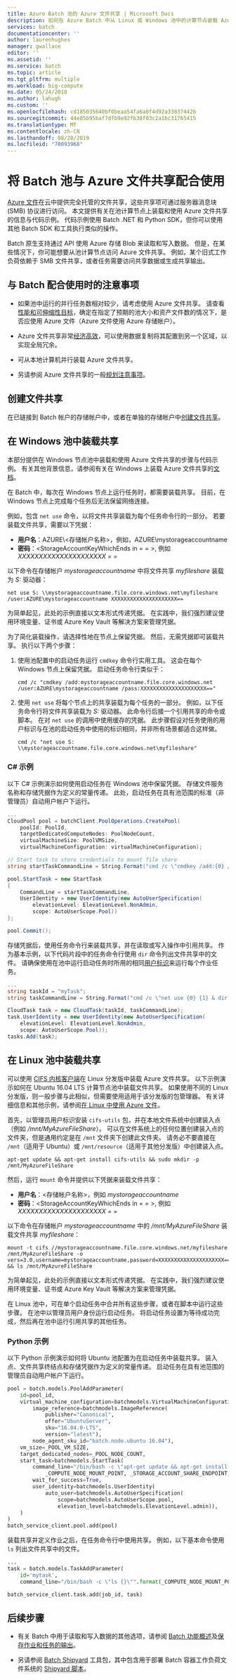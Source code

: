 ```yaml
---
title: Azure Batch 池的 Azure 文件共享 | Microsoft Docs
description: 如何在 Azure Batch 中从 Linux 或 Windows 池中的计算节点装载 Azure 文件共享。
services: batch
documentationcenter: ''
author: laurenhughes
manager: gwallace
editor: ''
ms.assetid: ''
ms.service: batch
ms.topic: article
ms.tgt_pltfrm: multiple
ms.workload: big-compute
ms.date: 05/24/2018
ms.author: lahugh
ms.custom: ''
ms.openlocfilehash: cd185035640bf0beaa54fa6a0f4d92a33837442b
ms.sourcegitcommit: 44e85b95baf7dfb9e92fb38f03c2a1bc31765415
ms.translationtype: MT
ms.contentlocale: zh-CN
ms.lasthandoff: 08/28/2019
ms.locfileid: "70093968"
---
```

# <a name="use-an-azure-file-share-with-a-batch-pool"></a>将 Batch 池与 Azure 文件共享配合使用

[Azure 文件](../storage/files/storage-files-introduction.md)在云中提供完全托管的文件共享，这些共享项可通过服务器消息块 (SMB) 协议进行访问。 本文提供有关在池计算节点上装载和使用 Azure 文件共享的信息与代码示例。 代码示例使用 Batch .NET 和 Python SDK，但你可以使用其他 Batch SDK 和工具执行类似的操作。

Batch 原生支持通过 API 使用 Azure 存储 Blob 来读取和写入数据。 但是，在某些情况下，你可能想要从池计算节点访问 Azure 文件共享。 例如，某个旧式工作负荷依赖于 SMB 文件共享，或者任务需要访问共享数据或生成共享输出。 

## <a name="considerations-for-use-with-batch"></a>与 Batch 配合使用时的注意事项

* 如果池中运行的并行任务数相对较少，请考虑使用 Azure 文件共享。 请查看[性能和可伸缩性目标](../storage/files/storage-files-scale-targets.md)，确定在指定了预期的池大小和资产文件数的情况下，是否应使用 Azure 文件（Azure 文件使用 Azure 存储帐户）。 

* Azure 文件共享非常[经济高效](https://azure.microsoft.com/pricing/details/storage/files/)，可以使用数据复制将其配置到另一个区域，以实现全局冗余。 

* 可从本地计算机并行装载 Azure 文件共享。

* 另请参阅 Azure 文件共享的一般[规划注意事项](../storage/files/storage-files-planning.md)。


## <a name="create-a-file-share"></a>创建文件共享

在已链接到 Batch 帐户的存储帐户中，或者在单独的存储帐户中[创建文件共享](../storage/files/storage-how-to-create-file-share.md)。

## <a name="mount-a-share-on-a-windows-pool"></a>在 Windows 池中装载共享

本部分提供在 Windows 节点池中装载和使用 Azure 文件共享的步骤与代码示例。 有关其他背景信息，请参阅有关在 Windows 上装载 Azure 文件共享的[文档](../storage/files/storage-how-to-use-files-windows.md)。 

在 Batch 中，每次在 Windows 节点上运行任务时，都需要装载共享。 目前，在 Windows 节点上完成每个任务后无法保留网络连接。

例如，包含 `net use` 命令，以将文件共享装载为每个任务命令行的一部分。 若要装载文件共享，需要以下凭据：

* **用户名**：AZURE\\\<存储帐户名称\>，例如，AZURE\\mystorageaccountname
* **密码**：\<StorageAccountKeyWhichEnds in = = >, 例如*XXXXXXXXXXXXXXXXXXXXX = =*

以下命令在存储帐户 *mystorageaccountname* 中将文件共享 *myfileshare* 装载为 *S:* 驱动器：

```
net use S: \\mystorageaccountname.file.core.windows.net\myfileshare /user:AZURE\mystorageaccountname XXXXXXXXXXXXXXXXXXXXX==
```

为简单起见，此处的示例直接以文本形式传递凭据。 在实践中，我们强烈建议使用环境变量、证书或 Azure Key Vault 等解决方案来管理凭据。

为了简化装载操作，请选择性地在节点上保留凭据。 然后，无需凭据即可装载共享。 执行以下两个步骤：

1. 使用池配置中的启动任务运行 `cmdkey` 命令行实用工具。 这会在每个 Windows 节点上保留凭据。 启动任务命令行类似于：

   ```
   cmd /c "cmdkey /add:mystorageaccountname.file.core.windows.net /user:AZURE\mystorageaccountname /pass:XXXXXXXXXXXXXXXXXXXXX=="

   ```

2. 使用 `net use` 将每个节点上的共享装载为每个任务的一部分。 例如，以下任务命令行将文件共享装载为 *S:* 驱动器。 此命令行后接一个引用共享的命令或脚本。 在对 `net use` 的调用中使用缓存的凭据。 此步骤假设对任务使用的用户标识与在池的启动任务中使用的标识相同，并非所有场景都适合这样做。

   ```
   cmd /c "net use S: \\mystorageaccountname.file.core.windows.net\myfileshare" 
   ```

### <a name="c-example"></a>C# 示例
以下 C# 示例演示如何使用启动任务在 Windows 池中保留凭据。 存储文件服务名称和存储凭据作为定义的常量传递。 此处，启动任务在具有池范围的标准（非管理员）自动用户帐户下运行。

```csharp
...
CloudPool pool = batchClient.PoolOperations.CreatePool(
    poolId: PoolId,
    targetDedicatedComputeNodes: PoolNodeCount,
    virtualMachineSize: PoolVMSize,
    virtualMachineConfiguration: virtualMachineConfiguration);

// Start task to store credentials to mount file share
string startTaskCommandLine = String.Format("cmd /c \"cmdkey /add:{0} /user:AZURE\\{1} /pass:{2}\"", StorageFileService, StorageAccountName, StorageAccountKey);

pool.StartTask = new StartTask
{
    CommandLine = startTaskCommandLine,
    UserIdentity = new UserIdentity(new AutoUserSpecification(
        elevationLevel: ElevationLevel.NonAdmin, 
        scope: AutoUserScope.Pool))
};

pool.Commit();
```

存储凭据后，使用任务命令行来装载共享，并在读取或写入操作中引用共享。 作为基本示例，以下代码片段中的任务命令行使用 `dir` 命令列出文件共享中的文件。 请确保使用在池中运行启动任务时所用的相同[用户标识](batch-user-accounts.md)来运行每个作业任务。 

```csharp
...
string taskId = "myTask";
string taskCommandLine = String.Format("cmd /c \"net use {0} {1} & dir {2}\"", ShareMountPoint, StorageFileShare, ShareMountPoint);

CloudTask task = new CloudTask(taskId, taskCommandLine);
task.UserIdentity = new UserIdentity(new AutoUserSpecification(
    elevationLevel: ElevationLevel.NonAdmin,
    scope: AutoUserScope.Pool));
tasks.Add(task);
```

## <a name="mount-a-share-on-a-linux-pool"></a>在 Linux 池中装载共享

可以使用 [CIFS 内核客户端](https://wiki.samba.org/index.php/LinuxCIFS)在 Linux 分发版中装载 Azure 文件共享。 以下示例演示如何在 Ubuntu 16.04 LTS 计算节点池中装载文件共享。 如果使用不同的 Linux 分发版，则一般步骤与此相似，但需要使用适用于该分发版的包管理器。 有关详细信息和其他示例，请参阅[在 Linux 中使用 Azure 文件](../storage/files/storage-how-to-use-files-linux.md)。

首先，以管理员用户标识安装 `cifs-utils` 包，并在本地文件系统中创建装入点（例如 */mnt/MyAzureFileShare*）。 可以在文件系统上的任何位置创建装入点的文件夹，但是通用约定是在 `/mnt` 文件夹下创建此文件夹。 请务必不要直接在 `/mnt`（适用于 Ubuntu）或 `/mnt/resource`（适用于其他分发版）中创建装入点。

```
apt-get update && apt-get install cifs-utils && sudo mkdir -p /mnt/MyAzureFileShare
```

然后，运行 `mount` 命令并提供以下凭据来装载文件共享：

* **用户名**：\<存储帐户名称\>，例如 *mystorageaccountname*
* **密码**：\<StorageAccountKeyWhichEnds in = = >, 例如*XXXXXXXXXXXXXXXXXXXXX = =*

以下命令在存储帐户 *mystorageaccountname* 中的 */mnt/MyAzureFileShare* 装载文件共享 *myfileshare*： 

```
mount -t cifs //mystorageaccountname.file.core.windows.net/myfileshare /mnt/MyAzureFileShare -o vers=3.0,username=mystorageaccountname,password=XXXXXXXXXXXXXXXXXXXXX==,dir_mode=0777,file_mode=0777,serverino && ls /mnt/MyAzureFileShare
```

为简单起见，此处的示例直接以文本形式传递凭据。 在实践中，我们强烈建议使用环境变量、证书或 Azure Key Vault 等解决方案来管理凭据。

在 Linux 池中，可在单个启动任务中合并所有这些步骤，或者在脚本中运行这些步骤。 在池中以管理员用户身份运行启动任务。 将启动任务设置为等待成功完成，然后再在池中运行引用共享的其他任务。

### <a name="python-example"></a>Python 示例

以下 Python 示例演示如何将 Ubuntu 池配置为在启动任务中装载共享。 装入点、文件共享终结点和存储凭据作为定义的常量传递。 启动任务在具有池范围的管理员自动用户帐户下运行。

```python
pool = batch.models.PoolAddParameter(
    id=pool_id,
    virtual_machine_configuration=batchmodels.VirtualMachineConfiguration(
        image_reference=batchmodels.ImageReference(
            publisher="Canonical",
            offer="UbuntuServer",
            sku="16.04.0-LTS",
            version="latest"),
        node_agent_sku_id="batch.node.ubuntu 16.04"),
    vm_size=_POOL_VM_SIZE,
    target_dedicated_nodes=_POOL_NODE_COUNT,
    start_task=batchmodels.StartTask(
        command_line="/bin/bash -c \"apt-get update && apt-get install cifs-utils && mkdir -p {} && mount -t cifs {} {} -o vers=3.0,username={},password={},dir_mode=0777,file_mode=0777,serverino\"".format(
            _COMPUTE_NODE_MOUNT_POINT, _STORAGE_ACCOUNT_SHARE_ENDPOINT, _COMPUTE_NODE_MOUNT_POINT, _STORAGE_ACCOUNT_NAME, _STORAGE_ACCOUNT_KEY),
        wait_for_success=True,
        user_identity=batchmodels.UserIdentity(
            auto_user=batchmodels.AutoUserSpecification(
                scope=batchmodels.AutoUserScope.pool,
                elevation_level=batchmodels.ElevationLevel.admin)),
    )
)
batch_service_client.pool.add(pool)
```

装载共享并定义作业之后，在任务命令行中使用共享。 例如，以下基本命令使用 `ls` 列出文件共享中的文件。

```python
...
task = batch.models.TaskAddParameter(
    id='mytask',
    command_line="/bin/bash -c \"ls {}\"".format(_COMPUTE_NODE_MOUNT_POINT))

batch_service_client.task.add(job_id, task)
```


## <a name="next-steps"></a>后续步骤

* 有关 Batch 中用于读取和写入数据的其他选项，请参阅 [Batch 功能概述](batch-api-basics.md)及[保存作业和任务的输出](batch-task-output.md)。

* 另请参阅 [Batch Shipyard](https://github.com/Azure/batch-shipyard) 工具包，其中包含用于部署 Batch 容器工作负荷文件系统的 [Shipyard 脚本](https://github.com/Azure/batch-shipyard/tree/master/recipes)。
